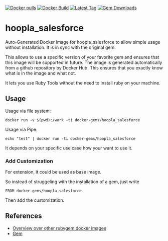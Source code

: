 [![Docker pulls](https://img.shields.io/docker/pulls/rubygem/hoopla_salesforce.svg)](https://hub.docker.com/r/rubygem/hoopla_salesforce/)
[![Docker Build](https://img.shields.io/docker/automated/rubygem/hoopla_salesforce.svg)](https://hub.docker.com/r/rubygem/hoopla_salesforce/)
[![Latest Tag](https://img.shields.io/github/tag/docker-rubygem/hoopla_salesforce.svg)](https://hub.docker.com/r/rubygem/hoopla_salesforce/)
[![Gem Downloads](https://img.shields.io/gem/dt/hoopla_salesforce.svg)](https://rubygems.org/gems/hoopla_salesforce/)
# hoopla_salesforce

Auto-Generated Docker image for hoopla_salesforce to allow simple usage without installation.
It is in sync with the original gem.

This allows to use a specific version of your favorite gem and ensures that this image will be supported in future.
The image is generated automatically from a github repository by Docker Hub.
This ensures that you exactly know what is in the image and what not.

It lets you use Ruby Tools without the need to install ruby on your machine.

## Usage

Usage via file system:

`docker run -v $(pwd):/work -ti docker-gems/hoopla_salesforce`

Usage via Pipe:

`echo "test" | docker run -ti docker-gems/hoopla_salesforce`

It depends on your specific use case how your want to use it.

### Add Customization

For extension, it could be used as base image.

So instead of struggeling with the installation of a gem, just write

`FROM docker-gems/hoopla_salesforce`

Then add the customization.

## References

 - [Overview over other rubygem docker images](https://github.com/thinkbot/docker-rubygem)
 - [Gem](https://rubygems.org/gems/hoopla_salesforce/)
